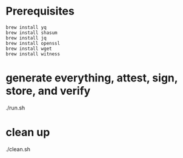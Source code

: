 # Prerequisites

```
brew install yq
brew install shasum
brew install jq
brew install openssl
brew install wget
brew install witness
```

# generate everything, attest, sign, store, and verify
./run.sh

# clean up
./clean.sh
